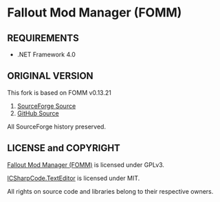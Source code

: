 Fallout Mod Manager (FOMM)
==========================

REQUIREMENTS
------------

* .NET Framework 4.0

ORIGINAL VERSION
----------------
This fork is based on FOMM v0.13.21

1. [SourceForge Source](http://sourceforge.net/p/fomm/code/685/tree/branches/qfomm/)
2. [GitHub Source](https://github.com/niveuseverto/fomm/tree/0.13.21)

All SourceForge history preserved.

LICENSE and COPYRIGHT
---------------------

[Fallout Mod Manager (FOMM)](http://sourceforge.net/projects/fomm/) is licensed under GPLv3.

[ICSharpCode.TextEditor](http://www.codeproject.com/Articles/30936/Using-ICSharpCode-TextEditor) is licensed under MIT.

All rights on source code and libraries belong to their respective owners.
